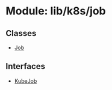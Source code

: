 # Module: lib/k8s/job

## Classes

- [Job](../classes/lib_k8s_job.Job.md)

## Interfaces

- [KubeJob](../interfaces/lib_k8s_job.KubeJob.md)
